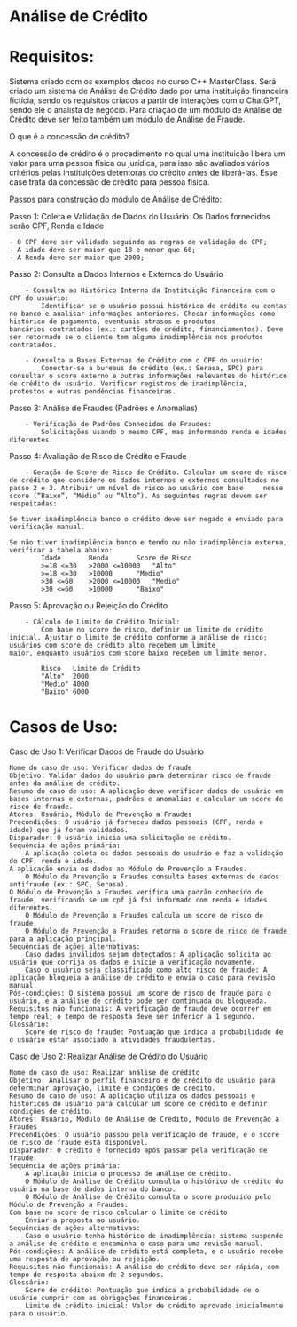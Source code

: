 # Análise de Crédito

# Requisitos:

Sistema criado com os exemplos dados no curso C++ MasterClass. Será criado um sistema de Análise de Crédito dado por uma instituição financeira fictícia, sendo os requisitos criados a partir de interações com o ChatGPT, sendo ele o analista de negócio. Para criação de um módulo de Análise de Crédito deve ser feito também um módulo de Análise de Fraude.

O que é a concessão de crédito?

A concessão de crédito é o procedimento no qual uma instituição libera um valor para uma pessoa física ou jurídica, para isso são avaliados vários critérios pelas instituições detentoras do crédito antes de liberá-las. Esse case trata da concessão de crédito para pessoa física.

Passos para construção do módulo de Análise de Crédito:

Passo 1: Coleta e Validação de Dados do Usuário. Os Dados fornecidos serão CPF, Renda e Idade

	- O CPF deve ser válidado seguindo as regras de validação do CPF;
	- A idade deve ser maior que 18 e menor que 60;
	- A Renda deve ser maior que 2000;
        
Passo 2: Consulta a Dados Internos e Externos do Usuário
    
    	- Consulta ao Histórico Interno da Instituição Financeira com o CPF do usuário:
        	Identificar se o usuário possui histórico de crédito ou contas no banco e analisar informações anteriores. Checar informações como histórico de pagamento, eventuais atrasos e produtos 			bancários contratados (ex.: cartões de crédito, financiamentos). Deve ser retornado se o cliente tem alguma inadimplência nos produtos contratados. 

    	- Consulta a Bases Externas de Crédito com o CPF do usuário:
        	Conectar-se a bureaus de crédito (ex.: Serasa, SPC) para consultar o score externo e outras informações relevantes do histórico de crédito do usuário. Verificar registros de inadimplência, 			protestos e outras pendências financeiras.

Passo 3: Análise de Fraudes (Padrões e Anomalias)

    	- Verificação de Padrões Conhecidos de Fraudes:
        	Solicitações usando o mesmo CPF, mas informando renda e idades diferentes.

Passo 4: Avaliação de Risco de Crédito e Fraude

     	- Geração de Score de Risco de Crédito. Calcular um score de risco de crédito que considere os dados internos e externos consultados no passo 2 e 3. Atribuir um nível de risco ao usuário com base 	nesse score (“Baixo”, “Médio” ou “Alto”). As seguintes regras devem ser respeitadas:
	
 	Se tiver inadimplência banco o crédito deve ser negado e enviado para verificação manual.
 	
  	Se não tiver inadimplência banco e tendo ou não inadimplência externa, verificar a tabela abaixo:
        	Idade		Renda		Score de Risco
        	>=18 <=30	>2000 <=10000	"Alto"
        	>=18 <=30	>10000		"Medio"
        	>30 <=60 	>2000 <=10000	"Medio"
        	>30 <=60	>10000		"Baixo"	

Passo 5: Aprovação ou Rejeição do Crédito

    	- Cálculo de Limite de Crédito Inicial:
        	Com base no score de risco, definir um limite de crédito inicial. Ajustar o limite de crédito conforme a análise de risco; usuários com score de crédito alto recebem um limite 			maior, enquanto usuários com score baixo recebem um limite menor.

          	Risco	Limite de Crédito	
        	"Alto"	2000
        	"Medio"	4000
        	"Baixo"	6000		
	
# Casos de Uso:     

Caso de Uso 1: Verificar Dados de Fraude do Usuário

    Nome do caso de uso: Verificar dados de fraude
    Objetivo: Validar dados do usuário para determinar risco de fraude antes da análise de crédito.
    Resumo do caso de uso: A aplicação deve verificar dados do usuário em bases internas e externas, padrões e anomalias e calcular um score de risco de fraude.
    Atores: Usuário, Módulo de Prevenção a Fraudes
    Precondições: O usuário já forneceu dados pessoais (CPF, renda e idade) que já foram validados.
    Disparador: O usuário inicia uma solicitação de crédito.
    Sequência de ações primária:
        A aplicação coleta os dados pessoais do usuário e faz a validação do CPF, renda e idade.
	A aplicação envia os dados ao Módulo de Prevenção a Fraudes.
        O Módulo de Prevenção a Fraudes consulta bases externas de dados antifraude (ex.: SPC, Serasa).
	O Módulo de Prevenção a Fraudes verifica uma padrão conhecido de fraude, verificando se um cpf já foi informado com renda e idades diferentes.
        O Módulo de Prevenção a Fraudes calcula um score de risco de fraude.
        O Módulo de Prevenção a Fraudes retorna o score de risco de fraude para a aplicação principal.
    Sequências de ações alternativas:
        Caso dados inválidos sejam detectados: A aplicação solicita ao usuário que corrija os dados e inicie a verificação novamente.
        Caso o usuário seja classificado como alto risco de fraude: A aplicação bloqueia a análise de crédito e envia o caso para revisão manual.
    Pós-condições: O sistema possui um score de risco de fraude para o usuário, e a análise de crédito pode ser continuada ou bloqueada.
    Requisitos não funcionais: A verificação de fraude deve ocorrer em tempo real; o tempo de resposta deve ser inferior a 1 segundo.
    Glossário:
        Score de risco de fraude: Pontuação que indica a probabilidade de o usuário estar associado a atividades fraudulentas.
	

Caso de Uso 2: Realizar Análise de Crédito do Usuário

    Nome do caso de uso: Realizar análise de crédito
    Objetivo: Analisar o perfil financeiro e de crédito do usuário para determinar aprovação, limite e condições de crédito.
    Resumo do caso de uso: A aplicação utiliza os dados pessoais e históricos do usuário para calcular um score de crédito e definir condições de crédito.
    Atores: Usuário, Módulo de Análise de Crédito, Módulo de Prevenção a Fraudes
    Precondições: O usuário passou pela verificação de fraude, e o score de risco de fraude está disponível.
    Disparador: O crédito é fornecido após passar pela verificação de fraude.
    Sequência de ações primária:
        A aplicação inicia o processo de análise de crédito.
        O Módulo de Análise de Crédito consulta o histórico de crédito do usuário na base de dados interna do banco.
        O Módulo de Análise de Crédito consulta o score produzido pelo Módulo de Prevenção a Fraudes. 
	Com base no score de risco calcular o limite de crédito
        Enviar a proposta ao usuário.
    Sequências de ações alternativas:
        Caso o usuário tenha histórico de inadimplência: sistema suspende a análise de crédito e encaminha o caso para uma revisão manual.
    Pós-condições: A análise de crédito está completa, e o usuário recebe uma resposta de aprovação ou rejeição.
    Requisitos não funcionais: A análise de crédito deve ser rápida, com tempo de resposta abaixo de 2 segundos.
    Glossário:
        Score de crédito: Pontuação que indica a probabilidade de o usuário cumprir com as obrigações financeiras.
        Limite de crédito inicial: Valor de crédito aprovado inicialmente para o usuário.
